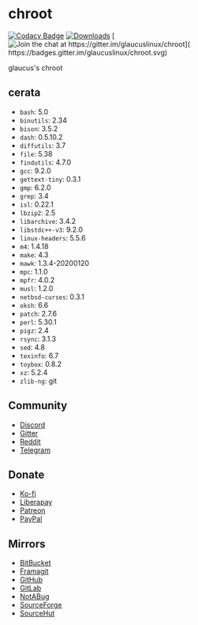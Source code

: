 # chroot
[![Codacy Badge](
https://api.codacy.com/project/badge/Grade/cc745810f87b497d9e6883fff82eb707)](
https://app.codacy.com/gh/glaucuslinux/chroot?utm_source=github.com&utm_medium=referral&utm_content=glaucuslinux/chroot&utm_campaign=Badge_Grade_Dashboard)
[![Downloads](
https://img.shields.io/github/downloads/glaucuslinux/chroot/total.svg)](
https://github.com/glaucuslinux/chroot/releases)
[![Join the chat at https://gitter.im/glaucuslinux/chroot](
https://badges.gitter.im/glaucuslinux/chroot.svg)](
https://gitter.im/glaucuslinux/chroot?utm_source=badge&utm_medium=badge&utm_campaign=pr-badge&utm_content=badge)

glaucus's chroot

## cerata
* `bash`: 5.0
* `binutils`: 2.34
* `bison`: 3.5.2
* `dash`: 0.5.10.2
* `diffutils`: 3.7
* `file`: 5.38
* `findutils`: 4.7.0
* `gcc`: 9.2.0
* `gettext-tiny`: 0.3.1
* `gmp`: 6.2.0
* `grep`: 3.4
* `isl`: 0.22.1
* `lbzip2`: 2.5
* `libarchive`: 3.4.2
* `libstdc++-v3`: 9.2.0
* `linux-headers`: 5.5.6
* `m4`: 1.4.18
* `make`: 4.3
* `mawk`: 1.3.4-20200120
* `mpc`: 1.1.0
* `mpfr`: 4.0.2
* `musl`: 1.2.0
* `netbsd-curses`: 0.3.1
* `oksh`: 6.6
* `patch`: 2.7.6
* `perl`: 5.30.1
* `pigz`: 2.4
* `rsync`: 3.1.3
* `sed`: 4.8
* `texinfo`: 6.7
* `toybox`: 0.8.2
* `xz`: 5.2.4
* `zlib-ng`: git

## Community
* [Discord](https://discord.gg/gZSHj65)
* [Gitter](https://gitter.im/glaucuslinux/chroot)
* [Reddit](https://www.reddit.com/r/glaucus)
* [Telegram](https://t.me/glaucuslinux)

## Donate
* [Ko-fi](https://ko-fi.com/glaucuslinux)
* [Liberapay](https://liberapay.com/glaucuslinux)
* [Patreon](https://www.patreon.com/glaucuslinux)
* [PayPal](https://www.paypal.me/glaucuslinux)

## Mirrors
* [BitBucket](https://bitbucket.org/glaucuslinux/chroot)
* [Framagit](https://framagit.org/glaucuslinux/chroot)
* [GitHub](https://github.com/glaucuslinux/chroot)
* [GitLab](https://gitlab.com/glaucuslinux/chroot)
* [NotABug](https://notabug.org/glaucuslinux/chroot)
* [SourceForge](https://git.code.sf.net/p/glaucuslinux/chroot)
* [SourceHut](https://git.sr.ht/~glaucuslinux/chroot)
